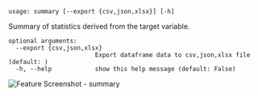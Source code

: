 ```text
usage: summary [--export {csv,json,xlsx}] [-h]
```

Summary of statistics derived from the target variable. 

```
optional arguments:
  --export {csv,json,xlsx}
                        Export dataframe data to csv,json,xlsx file (default: )
  -h, --help            show this help message (default: False)
```

<img size="1400" alt="Feature Screenshot - summary" src="https://user-images.githubusercontent.com/85772166/143387478-39b59b2e-2dd7-424c-90b4-5e7640597a31.png">

